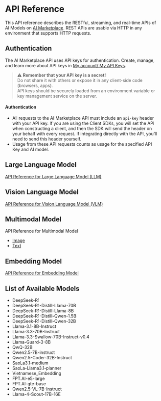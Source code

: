 # API Reference
This API reference describes the RESTful, streaming, and real-time APIs of AI Models on [AI Marketplace](https://marketplace.fptcloud.com/). REST APIs are usable via HTTP in any environment that supports HTTP requests. 
## Authentication 
The AI Marketplace API uses API keys for authentication. Create, manage, and learn more about API keys in [My account/ My API Keys]([https://marketplace.fptcloud.com/en/my-account#my-api-key]).

> ⚠️ **Remember that your API key is a secret!**  
> Do not share it with others or expose it in any client-side code (browsers, apps).  
> API keys should be securely loaded from an environment variable or key management service on the server.

#### Authentication
  * All requests to the AI Marketplace API must include an `api-key` header with your API key. If you are using the Client SDKs, you will set the API when constructing a client, and then the SDK will send the header on your behalf with every request. If integrating directly with the API, you’ll need to send this header yourself.
  * Usage from these API requests counts as usage for the specified API Key and AI model.

## Large Language Model
[API Reference  for Large Language Model (LLM)](https://github.com/fpt-corp/ai-marketplace/blob/main/API%20Integration%20-%20Large%20Language%20Model.md)
## Vision Language Model
[API Reference for Vision Language Model (VLM)](https://github.com/fpt-corp/ai-marketplace/blob/main/API%20Integration%20-%20Vision%20Language%20Model.md) 
## Multimodal Model
API Reference for Multimodal Model
  - [Image](https://github.com/fpt-corp/ai-marketplace/blob/main/API%20Integration%20-%20Multimodal%20Model%20-%20Image.md)
  - [Text](https://github.com/fpt-corp/ai-marketplace/blob/main/API%20Integration%20-%20Multimodal%20Model%20-%20Text.md)
## Embedding Model
[API Reference for Embedding Model](https://github.com/fpt-corp/ai-marketplace/blob/main/API%20Integration%20-%20Embedding%20Model.md) 


## List of Available Models

- DeepSeek-R1
- DeepSeek-R1-Distill-Llama-70B  
- DeepSeek-R1-Distill-Llama-8B  
- DeepSeek-R1-Distill-Qwen-1.5B  
- DeepSeek-R1-Distill-Qwen-32B  
- Llama-3.1-8B-Instruct  
- Llama-3.3-70B-Instruct  
- Llama-3.3-Swallow-70B-Instruct-v0.4
- Llama-Guard-3-8B
- QwQ-32B
- Qwen2.5-7B-instruct  
- Qwen2.5-Coder-32B-Instruct
- SaoLa3.1-medium
- SaoLa-Llama3.1-planner
- Vietnamese_Embedding
- FPT.AI-e5-large
- FPT.AI-gte-base
- Qwen2.5-VL-7B-Instruct
- Llama-4-Scout-17B-16E
